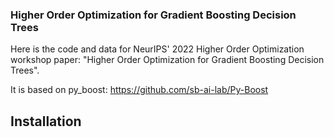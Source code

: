 ### Higher Order Optimization for Gradient Boosting Decision Trees

Here is the code and data for NeurIPS' 2022 Higher Order Optimization workshop paper: "Higher Order Optimization for Gradient Boosting Decision Trees".

It is based on py_boost: https://github.com/sb-ai-lab/Py-Boost

## Installation 

